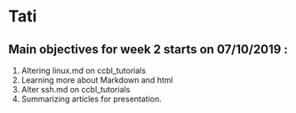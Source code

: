 # Tati

## Main objectives for week 2 starts on 07/10/2019  :

   1. Altering linux.md on ccbl_tutorials
   1. Learning more about Markdown and html
   1. Alter ssh.md on ccbl_tutorials 
   1. Summarizing articles for presentation.
